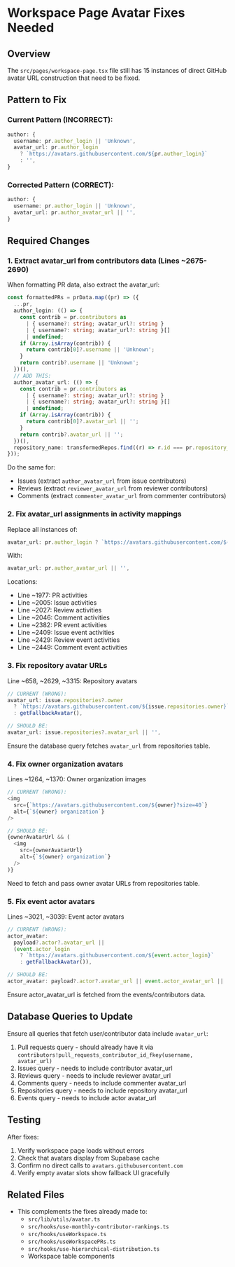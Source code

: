 # Workspace Page Avatar Fixes Needed

## Overview
The `src/pages/workspace-page.tsx` file still has 15 instances of direct GitHub avatar URL construction that need to be fixed.

## Pattern to Fix

### Current Pattern (INCORRECT):
```typescript
author: {
  username: pr.author_login || 'Unknown',
  avatar_url: pr.author_login
    ? `https://avatars.githubusercontent.com/${pr.author_login}`
    : '',
}
```

### Corrected Pattern (CORRECT):
```typescript
author: {
  username: pr.author_login || 'Unknown',
  avatar_url: pr.author_avatar_url || '',
}
```

## Required Changes

### 1. Extract avatar_url from contributors data (Lines ~2675-2690)
When formatting PR data, also extract the avatar_url:
```typescript
const formattedPRs = prData.map((pr) => ({
  ...pr,
  author_login: (() => {
    const contrib = pr.contributors as
      | { username?: string; avatar_url?: string }
      | { username?: string; avatar_url?: string }[]
      | undefined;
    if (Array.isArray(contrib)) {
      return contrib[0]?.username || 'Unknown';
    }
    return contrib?.username || 'Unknown';
  })(),
  // ADD THIS:
  author_avatar_url: (() => {
    const contrib = pr.contributors as
      | { username?: string; avatar_url?: string }
      | { username?: string; avatar_url?: string }[]
      | undefined;
    if (Array.isArray(contrib)) {
      return contrib[0]?.avatar_url || '';
    }
    return contrib?.avatar_url || '';
  })(),
  repository_name: transformedRepos.find((r) => r.id === pr.repository_id)?.full_name,
}));
```

Do the same for:
- Issues (extract `author_avatar_url` from issue contributors)
- Reviews (extract `reviewer_avatar_url` from reviewer contributors)
- Comments (extract `commenter_avatar_url` from commenter contributors)

### 2. Fix avatar_url assignments in activity mappings

Replace all instances of:
```typescript
avatar_url: pr.author_login ? `https://avatars.githubusercontent.com/${pr.author_login}` : '',
```

With:
```typescript
avatar_url: pr.author_avatar_url || '',
```

Locations:
- Line ~1977: PR activities
- Line ~2005: Issue activities  
- Line ~2027: Review activities
- Line ~2046: Comment activities
- Line ~2382: PR event activities
- Line ~2409: Issue event activities
- Line ~2429: Review event activities
- Line ~2449: Comment event activities

### 3. Fix repository avatar URLs

Line ~658, ~2629, ~3315: Repository avatars
```typescript
// CURRENT (WRONG):
avatar_url: issue.repositories?.owner
  ? `https://avatars.githubusercontent.com/${issue.repositories.owner}`
  : getFallbackAvatar(),

// SHOULD BE:
avatar_url: issue.repositories?.avatar_url || '',
```

Ensure the database query fetches `avatar_url` from repositories table.

### 4. Fix owner organization avatars

Lines ~1264, ~1370: Owner organization images
```typescript
// CURRENT (WRONG):
<img
  src={`https://avatars.githubusercontent.com/${owner}?size=40`}
  alt={`${owner} organization`}
/>

// SHOULD BE:
{ownerAvatarUrl && (
  <img
    src={ownerAvatarUrl}
    alt={`${owner} organization`}
  />
)}
```

Need to fetch and pass owner avatar URLs from repositories table.

### 5. Fix event actor avatars

Lines ~3021, ~3039: Event actor avatars
```typescript
// CURRENT (WRONG):
actor_avatar:
  payload?.actor?.avatar_url ||
  (event.actor_login
    ? `https://avatars.githubusercontent.com/${event.actor_login}`
    : getFallbackAvatar()),

// SHOULD BE:
actor_avatar: payload?.actor?.avatar_url || event.actor_avatar_url || '',
```

Ensure actor_avatar_url is fetched from the events/contributors data.

## Database Queries to Update

Ensure all queries that fetch user/contributor data include `avatar_url`:

1. Pull requests query - should already have it via `contributors!pull_requests_contributor_id_fkey(username, avatar_url)`
2. Issues query - needs to include contributor avatar_url
3. Reviews query - needs to include reviewer avatar_url  
4. Comments query - needs to include commenter avatar_url
5. Repositories query - needs to include repository avatar_url
6. Events query - needs to include actor avatar_url

## Testing

After fixes:
1. Verify workspace page loads without errors
2. Check that avatars display from Supabase cache
3. Confirm no direct calls to `avatars.githubusercontent.com`
4. Verify empty avatar slots show fallback UI gracefully

## Related Files

- This complements the fixes already made to:
  - `src/lib/utils/avatar.ts`
  - `src/hooks/use-monthly-contributor-rankings.ts`
  - `src/hooks/useWorkspace.ts`
  - `src/hooks/useWorkspacePRs.ts`
  - `src/hooks/use-hierarchical-distribution.ts`
  - Workspace table components
